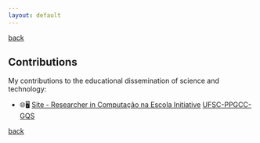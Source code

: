 ```yaml
---
layout: default
---
```

[back](./)

## Contributions

My contributions to the educational dissemination of science and technology:

- 🌐🖥️ [Site - Researcher in Computação na Escola Initiative](https://computacaonaescola.ufsc.br/) [UFSC-PPGCC-GQS](http://www.gqs.ufsc.br/)

[back](./)

